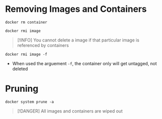 # Removing Images and Containers

```shell
docker rm container
```

```shell
docker rmi image
```

> [!INFO] You cannot delete a image if that particular image is referenced by containers

```shell
docker rmi image -f
```

- When used the arguement `-f`, the container only will get untagged, not deleted

# Pruning

```shell
docker system prune -a
```

> [!DANGER] All images and containers are wiped out
